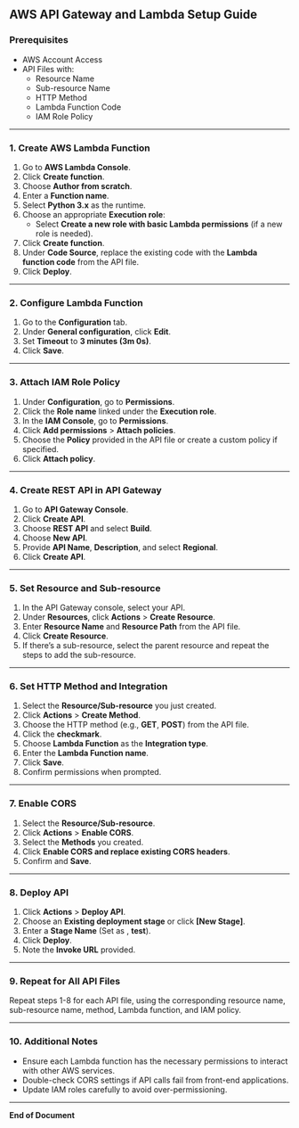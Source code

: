 ## AWS API Gateway and Lambda Setup Guide

### Prerequisites
- AWS Account Access
- API Files with:
  - Resource Name
  - Sub-resource Name
  - HTTP Method
  - Lambda Function Code
  - IAM Role Policy

---

### 1. Create AWS Lambda Function
1. Go to **AWS Lambda Console**.
2. Click **Create function**.
3. Choose **Author from scratch**.
4. Enter a **Function name**.
5. Select **Python 3.x** as the runtime.
6. Choose an appropriate **Execution role**:
   - Select **Create a new role with basic Lambda permissions** (if a new role is needed).
7. Click **Create function**.
8. Under **Code Source**, replace the existing code with the **Lambda function code** from the API file.
9. Click **Deploy**.

---

### 2. Configure Lambda Function
1. Go to the **Configuration** tab.
2. Under **General configuration**, click **Edit**.
3. Set **Timeout** to **3 minutes (3m 0s)**.
4. Click **Save**.

---

### 3. Attach IAM Role Policy
1. Under **Configuration**, go to **Permissions**.
2. Click the **Role name** linked under the **Execution role**.
3. In the **IAM Console**, go to **Permissions**.
4. Click **Add permissions** > **Attach policies**.
5. Choose the **Policy** provided in the API file or create a custom policy if specified.
6. Click **Attach policy**.

---

### 4. Create REST API in API Gateway
1. Go to **API Gateway Console**.
2. Click **Create API**.
3. Choose **REST API** and select **Build**.
4. Choose **New API**.
5. Provide **API Name**, **Description**, and select **Regional**.
6. Click **Create API**.

---

### 5. Set Resource and Sub-resource
1. In the API Gateway console, select your API.
2. Under **Resources**, click **Actions** > **Create Resource**.
3. Enter **Resource Name** and **Resource Path** from the API file.
4. Click **Create Resource**.
5. If there’s a sub-resource, select the parent resource and repeat the steps to add the sub-resource.

---

### 6. Set HTTP Method and Integration
1. Select the **Resource/Sub-resource** you just created.
2. Click **Actions** > **Create Method**.
3. Choose the HTTP method (e.g., **GET**, **POST**) from the API file.
4. Click the **checkmark**.
5. Choose **Lambda Function** as the **Integration type**.
6. Enter the **Lambda Function name**.
7. Click **Save**.
8. Confirm permissions when prompted.

---

### 7. Enable CORS
1. Select the **Resource/Sub-resource**.
2. Click **Actions** > **Enable CORS**.
3. Select the **Methods** you created.
4. Click **Enable CORS and replace existing CORS headers**.
5. Confirm and **Save**.

---

### 8. Deploy API
1. Click **Actions** > **Deploy API**.
2. Choose an **Existing deployment stage** or click **[New Stage]**.
3. Enter a **Stage Name** (Set as , **test**).
4. Click **Deploy**.
5. Note the **Invoke URL** provided.

---

### 9. Repeat for All API Files
Repeat steps 1-8 for each API file, using the corresponding resource name, sub-resource name, method, Lambda function, and IAM policy.

---

### 10. Additional Notes
- Ensure each Lambda function has the necessary permissions to interact with other AWS services.
- Double-check CORS settings if API calls fail from front-end applications.
- Update IAM roles carefully to avoid over-permissioning.

---

**End of Document**